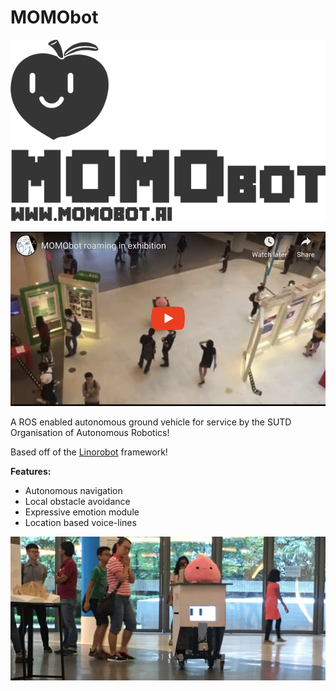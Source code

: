 # MOMObot





![MOMO_logo_full](./assets/MOMO_logo_full.png)





[![Click to watch video!](assets/youtube_thumbnail.png)](https://youtu.be/F5m3qasmmTs)



A ROS enabled autonomous ground vehicle for service by the SUTD Organisation of Autonomous Robotics!

Based off of the [Linorobot](https://linorobot.org) framework!



**Features:**

- Autonomous navigation
- Local obstacle avoidance
- Expressive emotion module
- Location based voice-lines





![cute](./assets/cute.png)